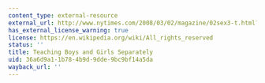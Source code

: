 ```yaml
---
content_type: external-resource
external_url: http://www.nytimes.com/2008/03/02/magazine/02sex3-t.html?_r=3&
has_external_license_warning: true
license: https://en.wikipedia.org/wiki/All_rights_reserved
status: ''
title: Teaching Boys and Girls Separately
uid: 36a6d9a1-1b78-4b9d-9dde-9bc9bf14a5da
wayback_url: ''
---
```

